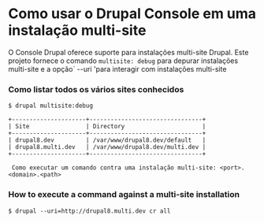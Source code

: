 # Como usar o Drupal Console em uma instalação multi-site 
 
O Console Drupal oferece suporte para instalações multi-site Drupal. Este projeto fornece o comando `multisite: debug` para depurar instalações multi-site e a opção` --uri 'para interagir com instalações multi-site
 
### Como listar todos os vários sites conhecidos
```
$ drupal multisite:debug

+---------------------+--------------------------------+
| Site                | Directory                      |
+---------------------+--------------------------------+
| drupal8.dev         | /var/www/drupal8.dev/default   |
| drupal8.multi.dev   | /var/www/drupal8.dev/multi.dev |
+---------------------+--------------------------------+

 Como executar um comando contra uma instalação multi-site: <port>.<domain>.<path>
```

### How to execute a command against a multi-site installation
```
$ drupal --uri=http://drupal8.multi.dev cr all
```
